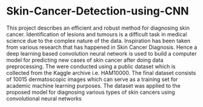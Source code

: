 # Skin-Cancer-Detection-using-CNN
This project describes an efficient and robust method for diagnosing skin cancer. Identification of lesions and tumours is a difficult task in medical science due to 
the complex nature of the data. Inspiration has been taken from various research that has happened in Skin Cancer Diagnosis. Hence a deep learning based convolution 
neural network is used to build a computer model for predicting new cases of skin cancer after doing data preprocessing. The  were conducted using a public dataset 
which is collected from the Kaggle archive i.e. HAM10000. The final dataset consists of 10015 dermatoscopic images which can serve as a training set for academic 
machine learning purposes. The dataset was applied to the proposed model for diagnosing various types of skin cancers using convolutional neural networks
